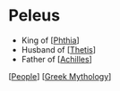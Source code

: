 # Peleus

- King of [[Phthia]]
- Husband of [[Thetis]]
- Father of [[Achilles]]

[[People]] [[Greek Mythology]]

[//begin]: # "Autogenerated link references for markdown compatibility"
[Phthia]: phthia "Phthia"
[Thetis]: thetis "Thetis"
[Achilles]: achilles "Achilles"
[People]: people "People"
[Greek Mythology]: greek-mythology "Greek Mythology"
[//end]: # "Autogenerated link references"